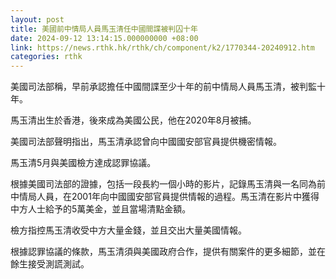 ```yaml
---
layout: post
title: 美國前中情局人員馬玉清任中國間諜被判囚十年
date: 2024-09-12 13:14:15.000000000 +08:00
link: https://news.rthk.hk/rthk/ch/component/k2/1770344-20240912.htm
categories: rthk
---
```


美國司法部稱，早前承認擔任中國間諜至少十年的前中情局人員馬玉清，被判監十年。

馬玉清出生於香港，後來成為美國公民，他在2020年8月被捕。

美國司法部聲明指出，馬玉清承認曾向中國國安部官員提供機密情報。

馬玉清5月與美國檢方達成認罪協議。

根據美國司法部的證據，包括一段長約一個小時的影片，記錄馬玉清與一名同為前中情局人員，在2001年向中國國安部官員提供情報的過程。馬玉清在影片中獲得中方人士給予的5萬美金，並且當場清點金額。

檢方指控馬玉清收受中方大量金錢，並且交出大量美國情報。

根據認罪協議的條款，馬玉清須與美國政府合作，提供有關案件的更多細節，並在餘生接受測謊測試。
